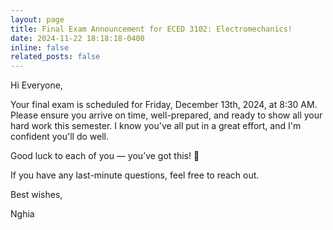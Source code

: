 ```yaml
---
layout: page
title: Final Exam Announcement for ECED 3102: Electromechanics!
date: 2024-11-22 18:18:18-0400
inline: false
related_posts: false
---
```

Hi Everyone,

Your final exam is scheduled for Friday, December 13th, 2024, at 8:30 AM. Please
ensure you arrive on time, well-prepared, and ready to show all your hard work
this semester. I know you've all put in a great effort, and I'm confident you'll
do well.

Good luck to each of you — you’ve got this! 💪

If you have any last-minute questions, feel free to reach out.

Best wishes,

Nghia
